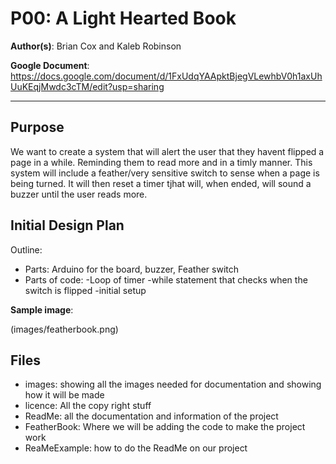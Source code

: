 # P00: A Light Hearted Book

**Author(s)**: Brian Cox and Kaleb Robinson

**Google Document**: https://docs.google.com/document/d/1FxUdqYAApktBjegVLewhbV0h1axUhUuKEqjMwdc3cTM/edit?usp=sharing

---
## Purpose

We want to create a system that will alert the user that they havent flipped a page in a while. 
Reminding them to read more and in a timly manner. This system will include a feather/very sensitive
switch to sense when a page is being turned. It will then reset a timer tjhat will, when ended, 
will sound a buzzer until the user reads more.

## Initial Design Plan

Outline:
- Parts: Arduino for the board, buzzer, Feather switch
- Parts of code:
  -Loop of timer
  -while statement that checks when the switch is flipped
  -initial setup
  

**Sample image**:

(images/featherbook.png)


## Files

- images: showing all the images needed for documentation and showing how it will be made
- licence: All the copy right stuff
- ReadMe: all the documentation and information of the project
- FeatherBook: Where we will be adding the code to make the project work
- ReaMeExample: how to do the ReadMe on our project
